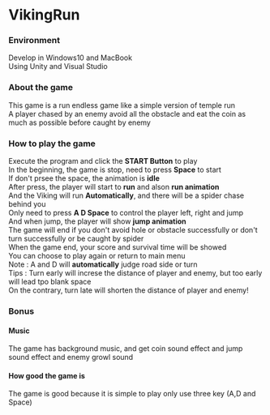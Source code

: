 # VikingRun
 ### Environment
 Develop in Windows10 and MacBook  
 Using Unity and Visual Studio
 
 ### About the game
 This game is a run endless game like a simple version of temple run  
 A player chased by an enemy avoid all the obstacle and eat the coin as much as possible before caught by enemy  
 
 ### How to play the game
 Execute the program and click the **START Button** to play  
 In the beginning, the game is stop, need to press **Space** to start  
 If don't prsee the space, the animation is **idle**  
 After press, the player will start to **run** and alson **run animation**  
 And the Viking will run **Automatically**, and there will be a spider chase behind you  
 Only need to press **A D Space** to control the player left, right and jump  
 And when jump, the player will show **jump animation**  
 The game will end if you don't avoid hole or obstacle successfully or don't turn successfully or be caught by spider  
 When the game end, your score and survival time will be showed  
 You can choose to play again or return to main menu  
 Note : A and D will **automatically** judge road side or turn  
 Tips : Turn early will increse the distance of player and enemy, but too early will lead tpo blank space  
 On the contrary, turn late will shorten the distance of player and enemy!
 
 ### Bonus
 #### Music
 The game has background music, and get coin sound effect and jump sound effect and enemy growl sound
 
 #### How good the game is
 The game is good because it is simple to play only use three key (A,D and Space)

